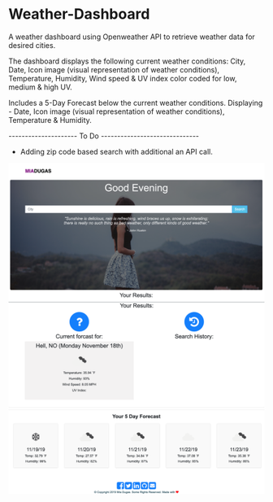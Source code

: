 # Weather-Dashboard

A weather dashboard using Openweather API to retrieve weather data for desired cities.

The dashboard displays the following current weather conditions: City, Date, Icon image (visual representation of weather conditions), Temperature, Humidity, Wind speed & UV index color coded for low, medium & high UV.

Includes a 5-Day Forecast below the current weather conditions. Displaying - Date, Icon image (visual representation of weather conditions), Temperature & Humidity.

--------------------- To Do ------------------------------

* Adding zip code based search with additional an API call.


![Image of Weather DB](https://github.com/miadugas/Weather-Dashboard/blob/master/img/WD-1.png)
![Image of Weather DB](https://github.com/miadugas/Weather-Dashboard/blob/master/img/WD-2.png)
![Image of Weather DB](https://github.com/miadugas/Weather-Dashboard/blob/master/img/WD-3.png)
